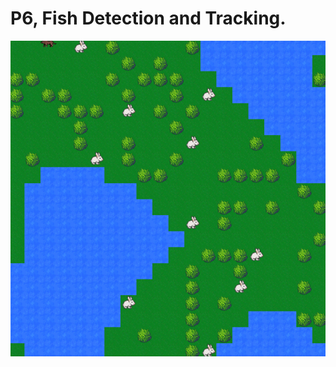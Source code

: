 # P6, Fish Detection and Tracking.
![alt text](https://github.com/ArijusGrotuzas/AI_Evolving_Creatures/blob/main/Examples/AI%20example.gif?raw=true)
